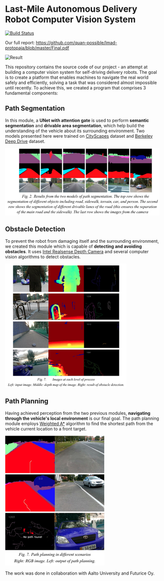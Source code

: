 # Last-Mile Autonomous Delivery Robot Computer Vision System

[![Build Status](https://travis-ci.org/joemccann/dillinger.svg?branch=master)](https://travis-ci.org/joemccann/dillinger)

Our full report: https://github.com/quan-possible/lmad-protopaja/blob/master/Final.pdf

![Result](https://github.com/quan-possible/lmad-protopaja/blob/master/KY-Trim.gif)

This repository contains the source code of our project - an attempt at building a computer vision system for self-driving delivery robots. The goal is to create a platform that enables machines to navigate the real world safely and efficiently, solving a task that was considered almost impossible until recently. To achieve this, we created a program that comprises 3 fundamental components:

## Path Segmentation
In this module, a **UNet with attention gate** is used to perform **semantic segmentation** and **drivable area segmentation**, which help build the understanding of the vehicle about its surrounding environment. Two models presented here were trained on [CityScapes](https://www.cityscapes-dataset.com/) dataset and [Berkeley Deep Drive](https://bdd-data.berkeley.edu/) dataset.

![](https://raw.githubusercontent.com/quan-possible/lmad-protopaja/master/images/rsz_screenshot_from_2020-09-04_11-59-43.png)
## Obstacle Detection
To prevent the robot from damaging itself and the surrounding environment, we created this module which is capable of **detecting and avoiding obstacles**. It uses [Intel Realsense Depth Camera](https://www.intelrealsense.com/stereo-depth/?utm_source=intelcom_website&utm_medium=button&utm_campaign=day-to-day&utm_content=D400_learn-more_button) and several computer vision algorithms to detect obstacles.

![](https://raw.githubusercontent.com/quan-possible/lmad-protopaja/master/images/rsz_screenshot_from_2020-09-04_12-04-34.png)

## Path Planning
Having achieved perception from the two previous modules, **navigating through the vehicle's local environment** is our final goal. The path planning module employs [Weighted A*](http://theory.stanford.edu/~amitp/GameProgramming/AStarComparison.html) algorithm to find the shortest path from the vehicle current location to a front target. 

![](https://raw.githubusercontent.com/quan-possible/lmad-protopaja/master/images/rsz_screenshot_from_2020-09-04_12-15-08.png)

The work was done in collaboration with Aalto University and Futurice Oy.
